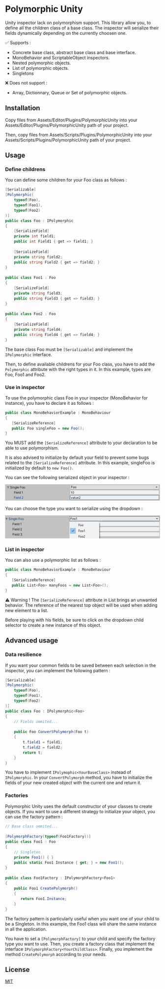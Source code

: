 # Polymorphic Unity

Unity inspector lack on polymorphism support. This library allow you, to define all the children class of a base class. The inspector will serialize their fields dynamically depending on the currently choosen one.

:white_check_mark: Supports :
* Concrete base class, abstract base class and base interface.
* MonoBehavior and ScriptableObject inspectors.
* Nested polymorphic objects.
* List of polymorphic objects.
* Singletons

:x: Does not support :
* Array, Dictionnary, Queue or Set of polymorphic objects.

## Installation

Copy files from Assets/Editor/Plugins/PolymorphicUnity into your Assets/Editor/Plugins/PolymorphicUnity path of your project.

Then, copy files from Assets/Scripts/Plugins/PolymorphicUnity into your Assets/Scripts/Plugins/PolymorphicUnity path of your project.

## Usage

### Define childrens

You can define some children for your Foo class as follows :

```csharp
[Serializable]
[Polymorphic(
    typeof(Foo),
    typeof(Foo1),
    typeof(Foo2)
)]
public class Foo : IPolymorphic
{
    [SerializeField]
    private int field1;
    public int Field1 { get => field1; }

    [SerializeField]
    private string field2;
    public string Field2 { get => field2; }
}

public class Foo1 : Foo
{
    [SerializeField]
    private string field3;
    public string Field3 { get => field3; }
}

public class Foo2 : Foo
{
    [SerializeField]
    private string field4;
    public string Field4 { get => field4; }
}
```
The base class Foo must be ```[Serializable]``` and implement the ```IPolymorphic``` interface.

Then, to define available childrens for your Foo class, you have to add the ```Polymorphic``` attribute with the right types in it. In this example, types are Foo, Foo1 and Foo2.

### Use in inspector

To use the polymorphic class Foo in your inspector (MonoBehavior for instance), you have to declare it as follows :

```csharp
public class MonoBehaviorExample : MonoBehaviour
{
   [SerializeReference]
   public Foo singleFoo = new Foo();
}
```

You MUST add the ```[SerializeReference]``` attribute to your declaration to be able to use polymorphism.

It is also advised to initialize by default your field to prevent some bugs related to the ```[SerializeReference]``` attribute. In this example, singleFoo is initialized by default to ```new Foo()```.

You can see the following serialized object in your inspector :

![missing image](https://github.com/Mabbutnem/polymorphic-unity/blob/images/serialized.png?raw=true)

You can choose the type you want to serialize using the dropdown :

![missing image](https://github.com/Mabbutnem/polymorphic-unity/blob/images/dropdown.png?raw=true)

### List in inspector

You can also use a polymorphic list as follows :

```csharp
public class MonoBehaviorExample : MonoBehaviour
{
   [SerializeReference]
   public List<Foo> manyFoos = new List<Foo>();
}
```
:warning: Warning ! The ```[SerializeReference]``` attribute in List brings an unwanted behavior. The reference of the nearest top object will be used when adding new element to a list.

Before playing with his fields, be sure to click on the dropdown child selector to create a new instance of this object.

## Advanced usage

### Data resilience

If you want your common fields to be saved between each selection in the inspector, you can implement the following pattern :

```csharp
[Serializable]
[Polymorphic(
    typeof(Foo),
    typeof(Foo1),
    typeof(Foo2)
)]
public class Foo : IPolymorphic<Foo>
{
    // Fields ommited...
    
    public Foo ConvertPolymorph(Foo t)
    {
        t.field1 = field1;
        t.field2 = field2;
        return t;
    }
}
```

You have to implement ```IPolymophic<YourBaseClass>``` instead of ```IPolymorphic```. In your ```ConvertPolymorph``` method, you have to initialize the fields of your new created object with the current one and return it.

### Factories

Polymorphic Unity uses the default constructor of your classes to create objects. If you want to use a different strategy to initialize your object, you can use the factory pattern :

```csharp
// Base class ommited...

[PolymorphFactory(typeof(Foo1Factory))]
public class Foo1 : Foo
{
    // Singleton
    private Foo1() { }
    public static Foo1 Instance { get; } = new Foo1();
}

public class Foo1Factory : IPolymorphFactory<Foo1>
{
    public Foo1 CreatePolymorph()
    {
       return Foo1.Instance;
    }
}
```

The factory pattern is particularly useful when you want one of your child to be a Singleton. In this example, the Foo1 class will share the same instance in all the application.

You have to set a ```[PolymorphFactory]``` to your child and specify the factory type you want to use. Then, you create a factory class that implement the interface ```IPolymorphFactory<YourChildClass>```. Finally, you implement the method ```CreatePolymorph``` according to your needs.

## License
[MIT](https://choosealicense.com/licenses/mit/)
